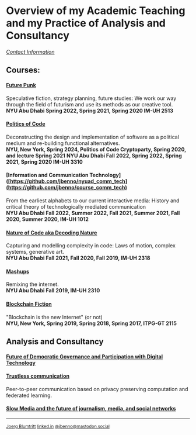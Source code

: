 # Overview of my Academic Teaching and my Practice of Analysis and Consultancy
[*Contact Information*](/contact.md)  
## Courses:

#### [Future Punk](https://github.com/jbenno/nyuad_future_punk)
  Speculative fiction, strategy planning, future studies: We work our way through the field of futurism and use its methods as our creative tool.  
  **NYU Abu Dhabi Spring 2022, Spring 2021, Spring 2020 IM-UH 2513**
  
#### [Politics of Code](https://github.com/jbenno/course_politics_of_code)
  Deconstructing the design and implementation of software as a political medium and re-building functional alternatives.  
  **NYU, New York, Spring 2024, Politics of Code Cryptoparty, Spring 2020, and lecture Spring 2021**
  **NYU Abu Dhabi Fall 2022, Spring 2022, Spring 2021, Spring 2020 IM-UH 3310**  
  
#### [Information and Communication Technology]([https://github.com/jbenno/nyuad_comm_tech](https://github.com/jbenno/course_comm_tech)
  From the earliest alphabets to our current interactive media: History and critical theory of technologically mediated  communication  
  **NYU Abu Dhabi Fall 2022, Summer 2022, Fall 2021, Summer 2021, Fall 2020, Summer 2020, IM-UH 1012**
  
#### [Nature of Code aka Decoding Nature](https://github.com/jbenno/nyuad_decoding_nature/wiki)
  Capturing and modelling complexity in code: Laws of motion, complex systems, generative art.  
   **NYU Abu Dhabi Fall 2021, Fall 2020, Fall 2019, IM-UH 2318**
   
#### [Mashups](https://github.com/jbenno/nyuad_mashups/blob/master/README.md)
  Remixing the internet.  
   **NYU Abu Dhabi Fall 2019, IM-UH 2310**
   
#### [Blockchain Fiction](https://github.com/jbenno/nyu_blockchain_fiction/blob/master/README.md)
  "Blockchain is the new Internet" (or not)  
  **NYU, New York, Spring 2019, Spring 2018, Spring 2017, ITPG-GT 2115**

## Analysis and Consultancy
#### [Future of Democratic Governance and Participation with Digital Technology](https://github.com/jbenno/liquid)
  
#### [Trustless communication](https://github.com/jbenno/homomorphic_encryption)
  Peer-to-peer communication based on privacy preserving computation and federated learning.

#### [Slow Media and the future of journalism, media, and social networks](https://github.com/jbenno/future_media/wiki)
  
***

<sub>[Joerg Blumtritt](https://jbenno.net) [linked.in](https://www.linkedin.com/in/joergblumtritt/) [@jbenno@mastodon.social](https://mastodon.social/@jbenno)</sub>
